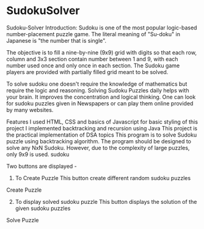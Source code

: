 # SudokuSolver
Sudoku-Solver
Introduction:
Sudoku is one of the most popular logic-based number-placement puzzle game. The literal meaning of "Su-doku" in Japanese is "the number that is single".

The objective is to fill a nine-by-nine (9x9) grid with digits so that each row, column and 3x3 section contain number between 1 and 9, with each number used once and only once in each section. The Sudoku game players are provided with partially filled grid meant to be solved.

To solve sudoku one doesn't require the knowledge of mathematics but require the logic and reasoning. Solving Sudoku Puzzles daily helps with your brain. It improves the concentration and logical thinking. One can look for sudoku puzzles given in Newspapers or can play them online provided by many websites.

Features
I used HTML, CSS and basics of Javascript for basic styling of this project
I implemented backtracking and recursion using Java
This project is the practical implementation of DSA topics
This program is to solve Sudoku puzzle using backtracking algorithm. The program should be designed to solve any NxN Sudoku. However, due to the complexity of large puzzles, only 9x9 is used.
sudoku

Two buttons are displayed -
1) To Create Puzzle
This button create different random sudoku puzzles

Create Puzzle

2) To display solved sudoku puzzle
This button displays the solution of the given sudoku puzzles

Solve Puzzle
